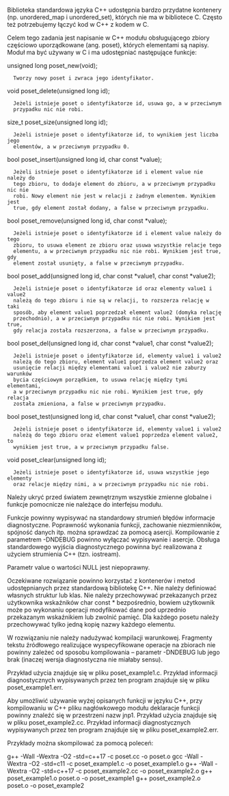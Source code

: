Biblioteka standardowa języka C++ udostępnia bardzo przydatne kontenery
(np. unordered_map i unordered_set), których nie ma w bibliotece C. Często też
potrzebujemy łączyć kod w C++ z kodem w C.

Celem tego zadania jest napisanie w C++ modułu obsługującego zbiory częściowo
uporządkowane (ang. poset), których elementami są napisy. Moduł ma być używany
w C i ma udostępniać następujące funkcje:

unsigned long poset_new(void);

      Tworzy nowy poset i zwraca jego identyfikator.

void poset_delete(unsigned long id);

      Jeżeli istnieje poset o identyfikatorze id, usuwa go, a w przeciwnym
      przypadku nic nie robi.

size_t poset_size(unsigned long id);

      Jeżeli istnieje poset o identyfikatorze id, to wynikiem jest liczba jego
      elementów, a w przeciwnym przypadku 0.

bool poset_insert(unsigned long id, char const *value);

      Jeżeli istnieje poset o identyfikatorze id i element value nie należy do
      tego zbioru, to dodaje element do zbioru, a w przeciwnym przypadku nic nie
      robi. Nowy element nie jest w relacji z żadnym elementem. Wynikiem jest
      true, gdy element został dodany, a false w przeciwnym przypadku.

bool poset_remove(unsigned long id, char const *value);

      Jeżeli istnieje poset o identyfikatorze id i element value należy do tego
      zbioru, to usuwa element ze zbioru oraz usuwa wszystkie relacje tego
      elementu, a w przeciwnym przypadku nic nie robi. Wynikiem jest true, gdy
      element został usunięty, a false w przeciwnym przypadku.

bool poset_add(unsigned long id, char const *value1, char const *value2);

      Jeżeli istnieje poset o identyfikatorze id oraz elementy value1 i value2
      należą do tego zbioru i nie są w relacji, to rozszerza relację w taki
      sposób, aby element value1 poprzedzał element value2 (domyka relację
      przechodnio), a w przeciwnym przypadku nic nie robi. Wynikiem jest true,
      gdy relacja została rozszerzona, a false w przeciwnym przypadku.

bool poset_del(unsigned long id, char const *value1, char const *value2);

      Jeżeli istnieje poset o identyfikatorze id, elementy value1 i value2
      należą do tego zbioru, element value1 poprzedza element value2 oraz
      usunięcie relacji między elementami value1 i value2 nie zaburzy warunków
      bycia częściowym porządkiem, to usuwa relację między tymi elementami,
      a w przeciwnym przypadku nic nie robi. Wynikiem jest true, gdy relacja
      została zmieniona, a false w przeciwnym przypadku.

bool poset_test(unsigned long id, char const *value1, char const *value2);

      Jeżeli istnieje poset o identyfikatorze id, elementy value1 i value2
      należą do tego zbioru oraz element value1 poprzedza element value2, to
      wynikiem jest true, a w przeciwnym przypadku false.

void poset_clear(unsigned long id);

      Jeżeli istnieje poset o identyfikatorze id, usuwa wszystkie jego elementy
      oraz relacje między nimi, a w przeciwnym przypadku nic nie robi.

Należy ukryć przed światem zewnętrznym wszystkie zmienne globalne i funkcje
pomocnicze nie należące do interfejsu modułu.

Funkcje powinny wypisywać na standardowy strumień błędów informacje
diagnostyczne. Poprawność wykonania funkcji, zachowanie niezmienników, spójność
danych itp. można sprawdzać za pomocą asercji. Kompilowanie z parametrem
-DNDEBUG powinno wyłączać wypisywanie i asercje. Obsługa standardowego wyjścia
diagnostycznego powinna być realizowana z użyciem strumienia C++ (tzn.
iostream).

Parametr value o wartości NULL jest niepoprawny.

Oczekiwane rozwiązanie powinno korzystać z kontenerów i metod udostępnianych
przez standardową bibliotekę C++. Nie należy definiować własnych struktur lub
klas. Nie należy przechowywać przekazanych przez użytkownika wskaźników
char const * bezpośrednio, bowiem użytkownik może po wykonaniu operacji
modyfikować dane pod uprzednio przekazanym wskaźnikiem lub zwolnić pamięć.
Dla każdego posetu należy przechowywać tylko jedną kopię nazwy każdego elementu.

W rozwiązaniu nie należy nadużywać kompilacji warunkowej. Fragmenty tekstu
źródłowego realizujące wyspecyfikowane operacje na zbiorach nie powinny zależeć
od sposobu kompilowania – parametr -DNDEBUG lub jego brak (inaczej wersja
diagnostyczna nie miałaby sensu).

Przykład użycia znajduje się w pliku poset_example1.c. Przykład informacji
diagnostycznych wypisywanych przez ten program znajduje się w pliku
poset_example1.err.

Aby umożliwić używanie wyżej opisanych funkcji w języku C++, przy kompilowaniu
w C++ pliku nagłówkowego modułu deklaracje funkcji powinny znaleźć się
w przestrzeni nazw jnp1. Przykład użycia znajduje się w pliku poset_example2.cc.
Przykład informacji diagnostycznych wypisywanych przez ten program znajduje się
w pliku poset_example2.err.

Przykłady można skompilować za pomocą poleceń:

g++ -Wall -Wextra -O2 -std=c++17 -c poset.cc -o poset.o
gcc -Wall -Wextra -O2 -std=c11 -c poset_example1.c -o poset_example1.o
g++ -Wall -Wextra -O2 -std=c++17 -c poset_example2.cc -o poset_example2.o
g++ poset_example1.o poset.o -o poset_example1
g++ poset_example2.o poset.o -o poset_example2
